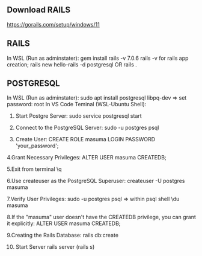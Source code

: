 ## Download RAILS
https://gorails.com/setup/windows/11
## RAILS
In WSL (Run as adminstater):
gem install rails -v 7.0.6
rails -v
for rails app creation;
rails new hello-rails -d postgresql OR rails .
## POSTGRESQL
In WSL (Run as adminstater):
sudo apt install postgresql libpq-dev
=> set password: root
In VS Code Teminal (WSL-Ubuntu Shell):
1. Start Postgre Server:
sudo service postgresql start

 3. Connect to the PostgreSQL Server:
 sudo -u postgres psql

 5. Create User:
  CREATE ROLE masuma LOGIN PASSWORD 'your_password';

 4.Grant Necessary Privileges:
   ALTER USER masuma CREATEDB;
 
 5.Exit from terminal 
  \q

 6.Use createuser as the PostgreSQL Superuser:
  createuser -U postgres masuma

 7.Verify User Privileges:
  sudo -u postgres psql
 => within psql shell
    \du masuma
 
 8.If the "masuma" user doesn't have the CREATEDB privilege, you can grant it explicitly:
  ALTER USER masuma CREATEDB;
  
 9.Creating the Rails Database:
  rails db:create

 10. Start Server
  rails server (rails s)
